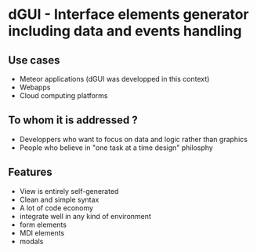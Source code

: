 # dGUI - Interface elements generator including data and events handling

## Use cases
* Meteor applications (dGUI was developped in this context)
* Webapps
* Cloud computing platforms
## To whom it is addressed ?
* Developpers who want to focus on data and logic rather than graphics
* People who believe in "one task at a time design" philosphy
## Features
* View is entirely self-generated
* Clean and simple syntax
* A lot of code economy
* integrate well in any kind of environment
* form elements
* MDI elements
* modals
